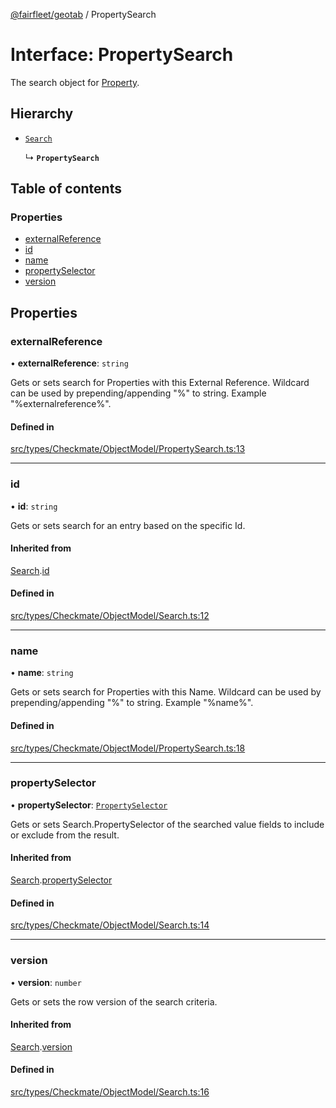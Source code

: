 [@fairfleet/geotab](../README.md) / PropertySearch

# Interface: PropertySearch

The search object for [Property](Property.md).

## Hierarchy

- [`Search`](Search.md)

  ↳ **`PropertySearch`**

## Table of contents

### Properties

- [externalReference](PropertySearch.md#externalreference)
- [id](PropertySearch.md#id)
- [name](PropertySearch.md#name)
- [propertySelector](PropertySearch.md#propertyselector)
- [version](PropertySearch.md#version)

## Properties

### externalReference

• **externalReference**: `string`

Gets or sets search for Properties with this External Reference. Wildcard can be used by prepending/appending "%" to string. Example
 "%externalreference%".

#### Defined in

[src/types/Checkmate/ObjectModel/PropertySearch.ts:13](https://github.com/fairfleet/geotab/blob/d57d931/src/types/Checkmate/ObjectModel/PropertySearch.ts#L13)

___

### id

• **id**: `string`

Gets or sets search for an entry based on the specific Id.

#### Inherited from

[Search](Search.md).[id](Search.md#id)

#### Defined in

[src/types/Checkmate/ObjectModel/Search.ts:12](https://github.com/fairfleet/geotab/blob/d57d931/src/types/Checkmate/ObjectModel/Search.ts#L12)

___

### name

• **name**: `string`

Gets or sets search for Properties with this Name. Wildcard can be used by prepending/appending "%" to string. Example
 "%name%".

#### Defined in

[src/types/Checkmate/ObjectModel/PropertySearch.ts:18](https://github.com/fairfleet/geotab/blob/d57d931/src/types/Checkmate/ObjectModel/PropertySearch.ts#L18)

___

### propertySelector

• **propertySelector**: [`PropertySelector`](PropertySelector.md)

Gets or sets Search.PropertySelector of the searched value fields to include or exclude from the result.

#### Inherited from

[Search](Search.md).[propertySelector](Search.md#propertyselector)

#### Defined in

[src/types/Checkmate/ObjectModel/Search.ts:14](https://github.com/fairfleet/geotab/blob/d57d931/src/types/Checkmate/ObjectModel/Search.ts#L14)

___

### version

• **version**: `number`

Gets or sets the row version of the search criteria.

#### Inherited from

[Search](Search.md).[version](Search.md#version)

#### Defined in

[src/types/Checkmate/ObjectModel/Search.ts:16](https://github.com/fairfleet/geotab/blob/d57d931/src/types/Checkmate/ObjectModel/Search.ts#L16)
